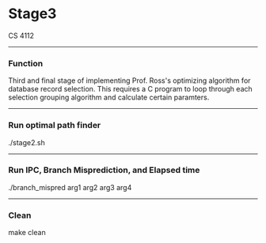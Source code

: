 # Stage3
CS 4112

-----
### Function
Third and final stage of implementing Prof. Ross's optimizing algorithm for database record selection. This requires a C program to loop through each selection grouping algorithm and calculate certain paramters.

-----
### Run optimal path finder
  ./stage2.sh

-----
### Run IPC, Branch Misprediction, and Elapsed time 
  ./branch_mispred arg1 arg2 arg3 arg4

-----
### Clean
  make clean
